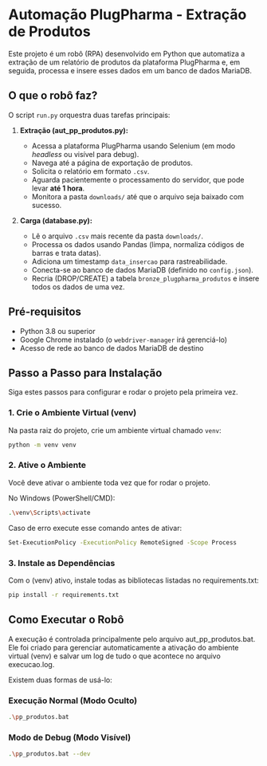 # Automação PlugPharma - Extração de Produtos

Este projeto é um robô (RPA) desenvolvido em Python que automatiza a extração de um relatório de produtos da plataforma PlugPharma e, em seguida, processa e insere esses dados em um banco de dados MariaDB.

## O que o robô faz?

O script `run.py` orquestra duas tarefas principais:

1.  **Extração (aut_pp_produtos.py):**
    * Acessa a plataforma PlugPharma usando Selenium (em modo *headless* ou visível para debug).
    * Navega até a página de exportação de produtos.
    * Solicita o relatório em formato `.csv`.
    * Aguarda pacientemente o processamento do servidor, que pode levar **até 1 hora**.
    * Monitora a pasta `downloads/` até que o arquivo seja baixado com sucesso.

2.  **Carga (database.py):**
    * Lê o arquivo `.csv` mais recente da pasta `downloads/`.
    * Processa os dados usando Pandas (limpa, normaliza códigos de barras e trata datas).
    * Adiciona um timestamp `data_insercao` para rastreabilidade.
    * Conecta-se ao banco de dados MariaDB (definido no `config.json`).
    * Recria (DROP/CREATE) a tabela `bronze_plugpharma_produtos` e insere todos os dados de uma vez.

## Pré-requisitos

* Python 3.8 ou superior
* Google Chrome instalado (o `webdriver-manager` irá gerenciá-lo)
* Acesso de rede ao banco de dados MariaDB de destino

## Passo a Passo para Instalação

Siga estes passos para configurar e rodar o projeto pela primeira vez.

### 1. Crie o Ambiente Virtual (venv)

Na pasta raiz do projeto, crie um ambiente virtual chamado `venv`:

```bash
python -m venv venv
```

### 2. Ative o Ambiente

Você deve ativar o ambiente toda vez que for rodar o projeto.

No Windows (PowerShell/CMD):
```bash
.\venv\Scripts\activate
```
Caso de erro execute esse comando antes de ativar:
```bash
Set-ExecutionPolicy -ExecutionPolicy RemoteSigned -Scope Process
```

### 3. Instale as Dependências

Com o (venv) ativo, instale todas as bibliotecas listadas no requirements.txt:
```bash
pip install -r requirements.txt
```

## Como Executar o Robô

A execução é controlada principalmente pelo arquivo aut_pp_produtos.bat. Ele foi criado para gerenciar automaticamente a ativação do ambiente virtual (venv) e salvar um log de tudo o que acontece no arquivo execucao.log.

Existem duas formas de usá-lo:

### Execução Normal (Modo Oculto)
```bash
.\pp_produtos.bat
```

### Modo de Debug (Modo Visível)
```bash
.\pp_produtos.bat --dev
```